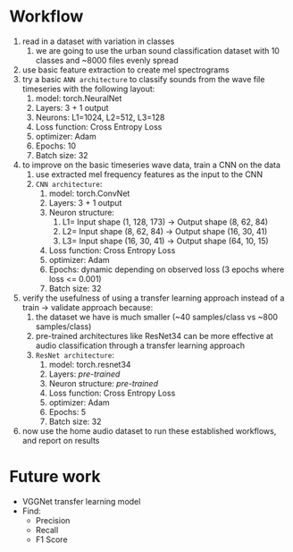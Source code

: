 # Workflow
1. read in a dataset with variation in classes
    1. we are going to use the urban sound classification dataset with 10 classes and ~8000 files evenly spread
2. use basic feature extraction to create mel spectrograms
3. try a basic `ANN architecture` to classify sounds from the wave file timeseries with the following layout:
    1. model: torch.NeuralNet
    2. Layers: 3 + 1 output
    3. Neurons: L1=1024, L2=512, L3=128
    4. Loss function: Cross Entropy Loss
    5. optimizer: Adam
    6. Epochs: 10
    7. Batch size: 32
4. to improve on the basic timeseries wave data, train a CNN on the data
    1. use extracted mel frequency features as the input to the CNN
    2. `CNN architecture`:
        1. model: torch.ConvNet
        2. Layers: 3 + 1 output
        3. Neuron structure: 
            1. L1= Input shape (1, 128, 173) ->  Output shape (8, 62, 84) 
            2. L2= Input shape (8, 62, 84) -> Output shape (16, 30, 41)
            3. L3= Input shape (16, 30, 41) -> Output shape (64, 10, 15)
        4. Loss function: Cross Entropy Loss
        5. optimizer: Adam
        6. Epochs: dynamic depending on observed loss (3 epochs where loss <= 0.001)
        7. Batch size: 32
5. verify the usefulness of using a transfer learning approach instead of a train -> validate approach because:
    1. the dataset we have is much smaller (~40 samples/class vs ~800 samples/class)
    2. pre-trained architectures like ResNet34 can be more effective at audio classification through a transfer learning approach
    3. `ResNet architecture`:
        1. model: torch.resnet34
        2. Layers: *pre-trained*
        3. Neuron structure: *pre-trained*
        4. Loss function: Cross Entropy Loss
        5. optimizer: Adam
        6. Epochs: 5
        7. Batch size: 32
6. now use the home audio dataset to run these established workflows, and report on results

# Future work
- VGGNet transfer learning model
- Find:
    - Precision
    - Recall 
    - F1 Score